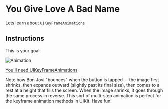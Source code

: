 
# You Give Love A Bad Name

Lets learn about `UIKeyFrameAnimations`

## Instructions

This is your goal:

![Animation](https://ironboard-curriculum-content.s3.amazonaws.com/iOS/objc-YouGiveLoveABadName/animation.gif)

[You'll need UIKeyFrameAnimations](http://www.shinobicontrols.com/blog/posts/2013/10/04/ios7-day-by-day-day-11-uiview-key-frame-animations)

Note how Bon Jovi "bounces" when the button is tapped -- the image first shrinks, then expands outward (slightly past its final size), then comes to a rest at a height that fills the screen. When the image shrinks, it goes through the same process in reverse. This sort of multi-step animation is perfect for the keyframe animation methods in UIKit. Have fun!
